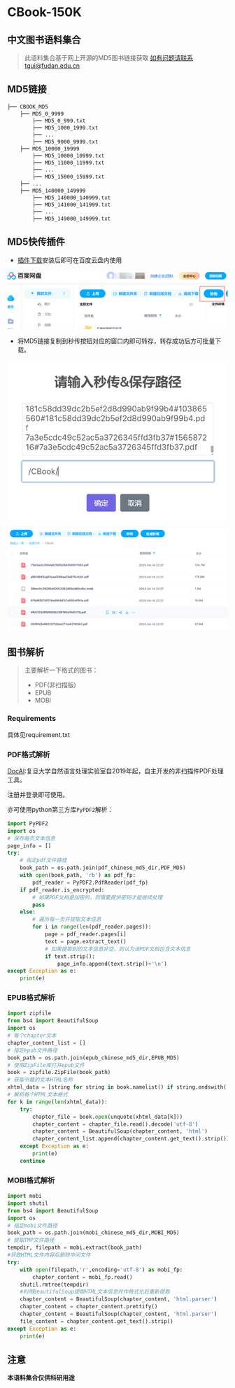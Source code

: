 # CBook-150K
## 中文图书语料集合

> 此语料集合基于网上开源的MD5图书链接获取
> 如有问题请联系tgui@fudan.edu.cn

## MD5链接

```Shell
├── CBOOK_MD5
	├── MD5_0_9999
        ├── MD5_0_999.txt
        ├── MD5_1000_1999.txt
        ├── ...
        ├── MD5_9000_9999.txt
    ├── MD5_10000_19999
        ├── MD5_10000_10999.txt
        ├── MD5_11000_11999.txt
        ├── ...
        ├── MD5_15000_15999.txt
    ├── ...
    ├── MD5_140000_149999
        ├── MD5_140000_140999.txt
        ├── MD5_141000_141999.txt
        ├── ...
        ├── MD5_149000_149999.txt
```

## MD5快传插件

* [插件下载](https://mengzonefire.code.misakanet.cn/rapid-upload-userscript-doc/)安装后即可在百度云盘内使用

![view1](imgs/baiduyun_view1.png)



* 将MD5链接复制到秒传按钮对应的窗口内即可转存，转存成功后方可批量下载。

![view2](imgs/baiduyun_view2.png)

![view3](imgs/baiduyun_view3.png)

## 图书解析

>主要解析一下格式的图书：
>
>* PDF(非扫描版)
>* EPUB
>* MOBI

### Requirements

具体见requirement.txt

### PDF格式解析

[DocAI](http://www.doc-ai.cn/):复旦大学自然语言处理实验室自2019年起，自主开发的非扫描件PDF处理工具。

注册并登录即可使用。

亦可使用python第三方库`PyPDF2`解析：

``` python
import PyPDF2
import os
# 保存每页文本信息
page_info = []
try:
    # 指定pdf文件路径
    book_path = os.path.join(pdf_chinese_md5_dir,PDF_MD5)
    with open(book_path, 'rb') as pdf_fp:
        pdf_reader = PyPDF2.PdfReader(pdf_fp)
    if pdf_reader.is_encrypted:
        # 如果PDF文档是加密的，则需要提供密码才能继续处理
        pass
    else:
        # 遍历每一页并提取文本信息
        for i in range(len(pdf_reader.pages)):
            page = pdf_reader.pages[i]
            text = page.extract_text()
            # 如果提取到的文本信息非空，则认为该PDF文档包含文本信息
            if text.strip():
                page_info.append(text.strip()+'\n')
except Exception as e:
	print(e)
```


### EPUB格式解析

``` python
import zipfile
from bs4 import BeautifulSoup
import os
# 每个chapter文本
chapter_content_list = []
# 指定epub文件路径
book_path = os.path.join(epub_chinese_md5_dir,EPUB_MD5)
# 使用ZipFile库打开epub文件
book = zipfile.ZipFile(book_path)
# 获取书籍的文本HTML名称
xhtml_data = [string for string in book.namelist() if string.endswith('xhtml') or string.endswith('html') or string.endswith('xml')]
# 解析每个HTML文本格式
for k in range(len(xhtml_data)):
    try:
        chapter_file = book.open(unquote(xhtml_data[k]))
        chapter_content = chapter_file.read().decode('utf-8')
        chapter_content = BeautifulSoup(chapter_content, 'html')
        chapter_content_list.append(chapter_content.get_text().strip())
    except Exception as e:
        print(e)
    continue
```

### MOBI格式解析

``` python
import mobi
import shutil
from bs4 import BeautifulSoup
import os
# 指定mobi文件路径
book_path = os.path.join(mobi_chinese_md5_dir,MOBI_MD5)
# 提取TMP文件路径
tempdir, filepath = mobi.extract(book_path)
#获取HTML文件内容后删除中间文件
try:
    with open(filepath,'r',encoding='utf-8') as mobi_fp:
        chapter_content = mobi_fp.read()
    shutil.rmtree(tempdir)
    #利用BeautifulSoup提取HTML文本信息并作格式化后重新提取
    chapter_content = BeautifulSoup(chapter_content, 'html.parser')
    chapter_content = chapter_content.prettify()
    chapter_content = BeautifulSoup(chapter_content, 'html.parser')
    file_content = chapter_content.get_text().strip()
except Exception as e:
    print(e)
```

## 注意

**本语料集合仅供科研用途**
